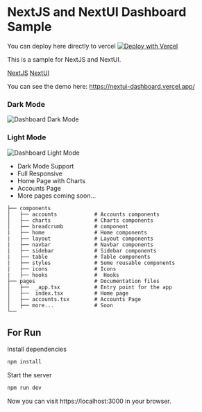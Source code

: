 # NextJS and NextUI Dashboard Sample

You can deploy here directly to vercel [![Deploy with Vercel](https://vercel.com/button)](https://vercel.com/import/project?template=https://github.com/chris-trapstar/nextui-dashboard)

This is a sample for NextJS and NextUI. 

[NextJS](https://nextjs.org/) 
[NextUI](https://nextui.org/)

You can see the demo here: https://nextui-dashboard.vercel.app/

### Dark Mode
![Dashboard Dark Mode](./public/dark.png)

### Light Mode
![Dashboard Light Mode](./public/light.png)



- Dark Mode Support
- Full Responsive
- Home Page with Charts
- Accounts Page
- More pages coming soon...

```
├── components
│   ├── accounts            # Accounts components
│   ├── charts              # Charts components
│   ├── breadcrumb          # component
|   ├── home                # Home components
|   ├── layout              # Layout components
|   ├── navbar              # Navbar components
|   ├── sidebar             # Sidebar components
|   ├── table               # Table components
|   ├── styles              # Some reusable components
|   ├── icons               # Icons
|   ├── hooks               #  Hooks
├── pages                   # Documentation files 
│   ├──  _app.tsx           # Entry point for the app
│   ├──  index.tsx          # Home page
│   ├── accounts.tsx        # Accounts Page
│   ├── more...             # Soon
└──

```
## For Run

Install dependencies

    
```bash
npm install

```

Start the server

    
        
```bash
npm run dev
```

Now you can visit https://localhost:3000 in your browser.
